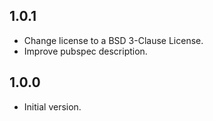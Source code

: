 ## 1.0.1

- Change license to a BSD 3-Clause License.
- Improve pubspec description.

## 1.0.0

- Initial version.
